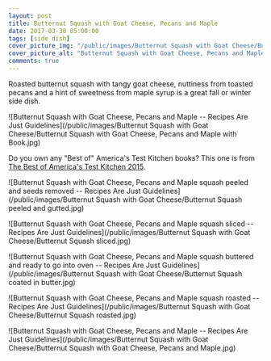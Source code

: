```yaml
---
layout: post
title: Butternut Squash with Goat Cheese, Pecans and Maple
date: 2017-03-30 05:00:00
tags: [side dish]
cover_picture_img: "/public/images/Butternut Squash with Goat Cheese/Butternut Squash with Goat Cheese, Pecans and Maple with Book.jpg"
cover_picture_alt: "Butternut Squash with Goat Cheese, Pecans and Maple -- Recipes Are Just Guidelines"
comments: true
---
```


Roasted butternut squash with tangy goat cheese, nuttiness from toasted pecans and a hint of sweetness from maple syrup is a great fall or winter side dish.

![Butternut Squash with Goat Cheese, Pecans and Maple -- Recipes Are Just Guidelines](/public/images/Butternut Squash with Goat Cheese/Butternut Squash with Goat Cheese, Pecans and Maple with Book.jpg)

Do you own any "Best of" America's Test Kitchen books?  This one is from [The Best of America's Test Kitchen 2015](http://amzn.to/2on13eN).

<!--more-->


![Butternut Squash with Goat Cheese, Pecans and Maple squash peeled and seeds removed -- Recipes Are Just Guidelines](/public/images/Butternut Squash with Goat Cheese/Butternut Squash peeled and gutted.jpg)

![Butternut Squash with Goat Cheese, Pecans and Maple squash sliced -- Recipes Are Just Guidelines](/public/images/Butternut Squash with Goat Cheese/Butternut Squash sliced.jpg)

![Butternut Squash with Goat Cheese, Pecans and Maple squash buttered and ready to go into oven -- Recipes Are Just Guidelines](/public/images/Butternut Squash with Goat Cheese/Butternut Squash coated in butter.jpg)

![Butternut Squash with Goat Cheese, Pecans and Maple squash roasted -- Recipes Are Just Guidelines](/public/images/Butternut Squash with Goat Cheese/Butternut Squash roasted.jpg)

![Butternut Squash with Goat Cheese, Pecans and Maple -- Recipes Are Just Guidelines](/public/images/Butternut Squash with Goat Cheese/Butternut Squash with Goat Cheese, Pecans and Maple.jpg)